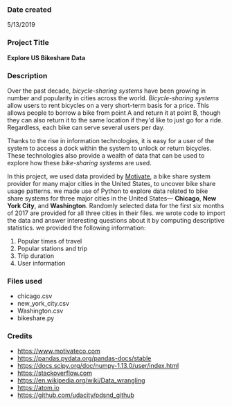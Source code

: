 ### Date created
5/13/2019

### Project Title
 **Explore US Bikeshare Data**

### Description
Over the past decade, *bicycle-sharing systems* have been growing in number and popularity in cities across the world. *Bicycle-sharing systems* allow users to rent bicycles on a very short-term basis for a price. This allows people to borrow a bike from point A and return it at point B, though they can also return it to the same location if they'd like to just go for a ride. Regardless, each bike can serve several users per day.

Thanks to the rise in information technologies, it is easy for a user of the system to access a dock within the system to unlock or return bicycles. These technologies also provide a wealth of data that can be used to explore how these *bike-sharing systems* are used.

In this project, we used data provided by [Motivate](https://www.motivateco.com/), a bike share system provider for many major cities in the United States, to uncover bike share usage patterns. we made use of Python to explore data related to bike share systems for three major cities in the United States— **Chicago**, **New York City**, and **Washington**. Randomly selected data for the first six months of 2017 are provided for all three cities in their files. we wrote code to import the data and answer interesting questions about it by computing descriptive statistics. we provided the following information:
1. Popular times of travel
2. Popular stations and trip
3. Trip duration
4.  User information

### Files used
* chicago.csv
* new_york_city.csv
* Washington.csv
* bikeshare.py


### Credits
* https://www.motivateco.com
* https://pandas.pydata.org/pandas-docs/stable
* https://docs.scipy.org/doc/numpy-1.13.0/user/index.html
* https://stackoverflow.com
* https://en.wikipedia.org/wiki/Data_wrangling
* https://atom.io
* https://github.com/udacity/pdsnd_github
